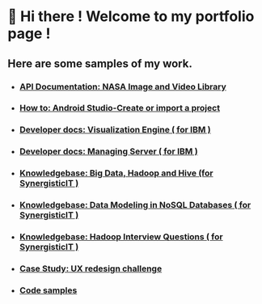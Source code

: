 
# :wave: Hi there ! Welcome to my portfolio page !


## Here are some samples of my work. 



* ### [API Documentation: NASA Image and Video Library](https://ds-gitbook.gitbook.io/nasa-image-and-video-apis/)

* ### [How to: Android Studio-Create or import a project](https://github.com/dees101/docs/blob/main/Create%20or%20import%20a%20project%20in%20Android%20Studio%20(1).pdf)

* ### [Developer docs: Visualization Engine ( for IBM )](https://github.com/dees101/docs/blob/main/IBM-ITCAM-was-Agent%20Installation%20Guide.pdf)

* ### [Developer docs: Managing Server ( for IBM )](url)

* ### [Knowledgebase: Big Data, Hadoop and Hive (for SynergisticIT )](https://github.com/dees101/docs/blob/main/Big%20Data%2CHadoop%20%26%20Hive.pdf)

* ### [Knowledgebase: Data Modeling in NoSQL Databases ( for SynergisticIT )](https://github.com/dees101/docs/blob/main/Data%20Modeling%20in%20NoSQL%20Databases.pdf)

* ### [Knowledgebase: Hadoop Interview Questions ( for SynergisticIT )](https://github.com/dees101/docs/blob/main/Hadoop%20Interview%20Q%26A.pdf)

* ### [Case Study: UX redesign challenge](https://github.com/dees101/docs/blob/main/UX%20Redesign%20SplitCheck.pdf)





 * ### [Code samples](https://github.com/dees101/)  
 






     



